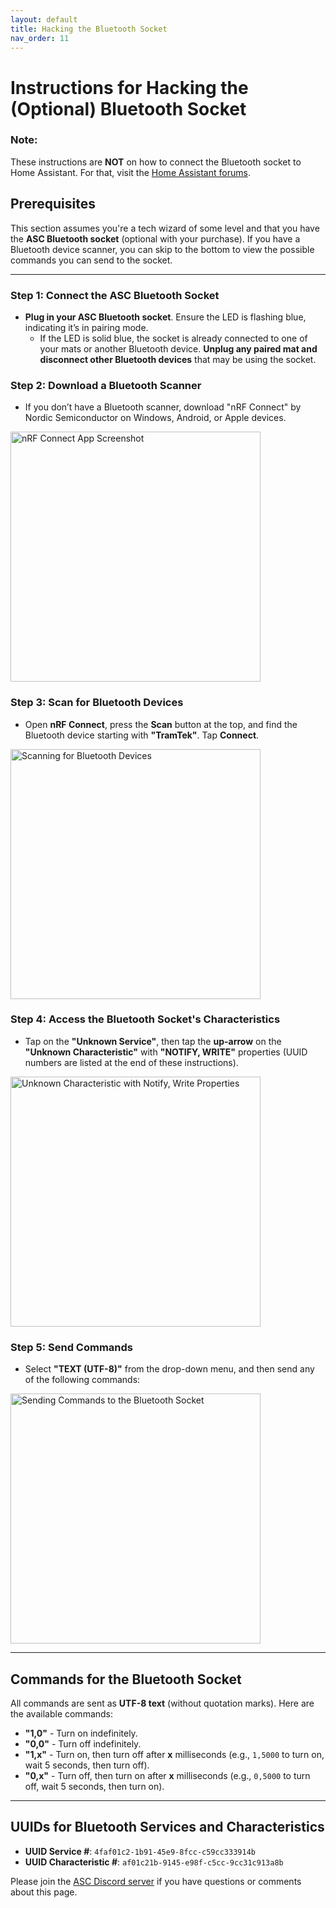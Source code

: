 ```yaml
---
layout: default
title: Hacking the Bluetooth Socket
nav_order: 11
---
```


# Instructions for Hacking the (Optional) Bluetooth Socket

### Note:
These instructions are **NOT** on how to connect the Bluetooth socket to Home Assistant. For that, visit the [Home Assistant forums](https://community.home-assistant.io/).

## Prerequisites
This section assumes you're a tech wizard of some level and that you have the **ASC Bluetooth socket** (optional with your purchase). If you have a Bluetooth device scanner, you can skip to the bottom to view the possible commands you can send to the socket.

---

### Step 1: Connect the ASC Bluetooth Socket
- **Plug in your ASC Bluetooth socket**. Ensure the LED is flashing blue, indicating it’s in pairing mode.
  - If the LED is solid blue, the socket is already connected to one of your mats or another Bluetooth device. **Unplug any paired mat and disconnect other Bluetooth devices** that may be using the socket.

### Step 2: Download a Bluetooth Scanner
- If you don’t have a Bluetooth scanner, download "nRF Connect" by Nordic Semiconductor on Windows, Android, or Apple devices.

<img src="images/BLEhack_1_nrfApp.jpg" width="400" alt="nRF Connect App Screenshot">

### Step 3: Scan for Bluetooth Devices
- Open **nRF Connect**, press the **Scan** button at the top, and find the Bluetooth device starting with **"TramTek"**. Tap **Connect**.

<img src="images/BLEhack_2_scan.jpg" width="400" alt="Scanning for Bluetooth Devices">

### Step 4: Access the Bluetooth Socket's Characteristics
- Tap on the **"Unknown Service"**, then tap the **up-arrow** on the **"Unknown Characteristic"** with **"NOTIFY, WRITE"** properties (UUID numbers are listed at the end of these instructions).

<img src="images/BLEhack_3_send.jpg" width="400" alt="Unknown Characteristic with Notify, Write Properties">

### Step 5: Send Commands
- Select **"TEXT (UTF-8)"** from the drop-down menu, and then send any of the following commands:

<img src="images/BLEhack_4_command.jpg" width="400" alt="Sending Commands to the Bluetooth Socket">

---

## Commands for the Bluetooth Socket
All commands are sent as **UTF-8 text** (without quotation marks). Here are the available commands:

- **"1,0"** - Turn on indefinitely.
- **"0,0"** - Turn off indefinitely.
- **"1,x"** - Turn on, then turn off after **x** milliseconds (e.g., `1,5000` to turn on, wait 5 seconds, then turn off).
- **"0,x"** - Turn off, then turn on after **x** milliseconds (e.g., `0,5000` to turn off, wait 5 seconds, then turn on).

---

## UUIDs for Bluetooth Services and Characteristics
- **UUID Service #**: `4faf01c2-1b91-45e9-8fcc-c59cc333914b`
- **UUID Characteristic #**: `af01c21b-9145-e98f-c5cc-9cc31c913a8b`

Please join the [ASC Discord server](https://discord.gg/cB9P6NmYJg) if you have questions or comments about this page.

